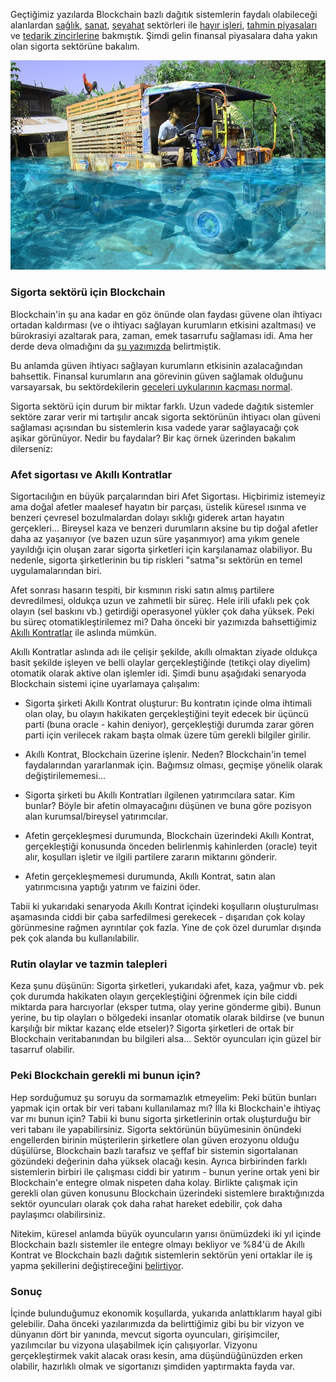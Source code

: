 
Geçtiğimiz yazılarda Blockchain bazlı dağıtık sistemlerin faydalı olabileceği alanlardan [sağlık](https://ademimerkezi.com/genel/2018/04/17/saglik-icin-blockchain.html), [sanat](https://ademimerkezi.com/genel/2018/04/06/sanat-icin-blockchain.html), [seyahat](https://ademimerkezi.com/genel/2018/07/06/seyahat-icin-blockchain.html) sektörleri ile [hayır işleri](https://ademimerkezi.com/genel/2018/03/29/Iyilik-icin-blockchain.html), [tahmin piyasaları](https://ademimerkezi.com/genel/2018/07/13/gelecegi-tahmin-icin-blockchain.html) ve [tedarik zincirlerine](https://ademimerkezi.com/genel/2018/08/17/tedarik-zinciri-icin-blockchain.html) bakmıştık.  Şimdi gelin finansal piyasalara daha yakın olan sigorta sektörüne bakalım. 

![water-975728_640.jpg](/assets/water-975728_640.jpg)




### Sigorta sektörü için Blockchain

Blockchain'in şu ana kadar en göz önünde olan faydası güvene olan ihtiyacı ortadan kaldırması (ve o ihtiyacı sağlayan kurumların etkisini azaltması) ve bürokrasiyi azaltarak para, zaman, emek tasarrufu sağlaması idi. Ama her derde deva olmadığını da [şu yazımızda](https://ademimerkezi.com/genel/2018/08/03/blockchain-her-derde-deva-mi.html) belirtmiştik. 

Bu anlamda güven ihtiyacı sağlayan kurumların etkisinin azalacağından bahsettik. Finansal kurumların ana görevinin güven sağlamak olduğunu varsayarsak, bu sektördekilerin [geceleri uykularının kaçması normal](https://ademimerkezi.com/genel/2018/03/01/Geceleri-uykunuzu-ne-kaciriyor.html).

Sigorta sektörü için durum bir miktar farklı. Uzun vadede dağıtık sistemler sektöre zarar verir mi tartışılır ancak sigorta sektörünün ihtiyacı olan güveni sağlaması açısından bu sistemlerin kısa vadede yarar sağlayacağı çok aşikar görünüyor. Nedir bu faydalar? Bir kaç örnek üzerinden bakalım dilerseniz:

### Afet sigortası ve Akıllı Kontratlar

Sigortacılığın en büyük parçalarından biri Afet Sigortası. Hiçbirimiz istemeyiz ama doğal afetler maalesef hayatın bir parçası, üstelik küresel ısınma ve benzeri çevresel bozulmalardan dolayı sıklığı giderek artan hayatın gerçekleri... Bireysel kaza ve benzeri durumların aksine bu tip doğal afetler daha az yaşanıyor (ve bazen uzun süre yaşanmıyor) ama yıkım genele yayıldığı için oluşan zarar sigorta şirketleri için karşılanamaz olabiliyor. Bu nedenle, sigorta şirketlerinin bu tip riskleri "satma"sı sektörün en temel uygulamalarından biri. 

Afet sonrası hasarın tespiti, bir kısmının riski satın almış partilere devredilmesi, oldukça uzun ve zahmetli bir süreç. Hele irili ufaklı pek çok olayın (sel baskını vb.) getirdiği operasyonel yükler çok daha yüksek. Peki bu süreç otomatikleştirilemez mi? Daha önceki bir yazımızda bahsettiğimiz [Akıllı Kontratlar](https://ademimerkezi.com/genel/2018/06/29/bu-kontratlar-cok-akilli-ethereum-ve-akilli-kontratlar.html) ile aslında mümkün. 

Akıllı Kontratlar aslında adı ile çelişir şekilde, akıllı olmaktan ziyade oldukça basit şekilde işleyen ve belli olaylar gerçekleştiğinde (tetikçi olay diyelim) otomatik olarak aktive olan işlemler idi. Şimdi bunu aşağıdaki senaryoda Blockchain sistemi içine uyarlamaya çalışalım: 

* Sigorta şirketi Akıllı Kontrat oluşturur: Bu kontratın içinde olma ihtimali olan olay, bu olayın hakikaten gerçekleştiğini teyit edecek bir üçüncü parti (buna oracle - kahin deniyor), gerçekleştiği durumda zarar gören parti için verilecek rakam başta olmak üzere tüm gerekli bilgiler girilir. 

* Akıllı Kontrat, Blockchain üzerine işlenir. Neden? Blockchain'in temel faydalarından yararlanmak için. Bağımsız olması, geçmişe yönelik olarak değiştirilememesi...

* Sigorta şirketi bu Akıllı Kontratları ilgilenen yatırımcılara satar. Kim bunlar? Böyle bir afetin olmayacağını düşünen ve buna göre pozisyon alan kurumsal/bireysel yatırımcılar. 

* Afetin gerçekleşmesi durumunda, Blockchain üzerindeki Akıllı Kontrat, gerçekleştiği konusunda önceden belirlenmiş kahinlerden (oracle) teyit alır, koşulları işletir ve ilgili partilere zararın miktarını gönderir. 

* Afetin gerçekleşmemesi durumunda, Akıllı Kontrat, satın alan yatırımcısına yaptığı yatırım ve faizini öder. 

Tabii ki yukarıdaki senaryoda Akıllı Kontrat içindeki koşulların oluşturulması aşamasında ciddi bir çaba sarfedilmesi gerekecek - dışarıdan çok kolay görünmesine rağmen ayrıntılar çok fazla. Yine de çok özel durumlar dışında pek çok alanda bu kullanılabilir. 

### Rutin olaylar ve tazmin talepleri

Keza şunu düşünün: Sigorta şirketleri, yukarıdaki afet, kaza, yağmur vb. pek çok durumda hakikaten olayın gerçekleştiğini öğrenmek için bile ciddi miktarda para harcıyorlar (eksper tutma, olay yerine gönderme gibi). Bunun yerine, bu tip olayları o bölgedeki insanlar otomatik olarak bildirse (ve bunun karşılığı bir miktar kazanç elde etseler)? Sigorta şirketleri de ortak bir Blockchain veritabanından bu bilgileri alsa... Sektör oyuncuları için güzel bir tasarruf olabilir. 

### Peki Blockchain gerekli mi bunun için?

Hep sorduğumuz şu soruyu da sormamazlık etmeyelim: Peki bütün bunları yapmak için ortak bir veri tabanı kullanılamaz mı? İlla ki Blockchain'e ihtiyaç var mı bunun için? Tabii ki bunu sigorta şirketlerinin ortak oluşturduğu bir veri tabanı ile yapabilirsiniz.   Sigorta sektörünün büyümesinin önündeki engellerden birinin müşterilerin şirketlere olan güven erozyonu olduğu düşülürse, Blockchain bazlı tarafsız ve şeffaf bir sistemin sigortalanan gözündeki değerinin daha yüksek olacağı kesin. Ayrıca birbirinden farklı sistemlerin birbiri ile çalışması ciddi bir yatırım - bunun yerine ortak yeni bir Blockchain'e entegre olmak nispeten daha kolay. Birlikte çalışmak için gerekli olan güven konusunu Blockchain üzerindeki sistemlere bıraktığınızda sektör oyuncuları olarak çok daha rahat hareket edebilir, çok daha paylaşımcı olabilirsiniz. 

Nitekim, küresel anlamda büyük oyuncuların yarısı önümüzdeki iki yıl içinde Blockchain bazlı sistemler ile entegre olmayı bekliyor ve %84'ü de Akıllı Kontrat ve Blockchain bazlı dağıtık sistemlerin sektörün yeni ortaklar ile iş yapma şekillerini değiştireceğini [belirtiyor](https://insuranceblog.accenture.com/ultimate-guide-to-blockchain-in-insurance).

### Sonuç

İçinde bulunduğumuz ekonomik koşullarda, yukarıda anlattıklarım hayal gibi gelebilir. Daha önceki yazılarımızda da belirttiğimiz gibi bu bir vizyon ve dünyanın dört bir yanında, mevcut sigorta oyuncuları, girişimciler, yazılımcılar bu vizyona ulaşabilmek için çalışıyorlar. Vizyonu gerçekleştirmek vakit alacak orası kesin, ama düşündüğünüzden erken olabilir, hazırlıklı olmak ve sigortanızı şimdiden yaptırmakta fayda var. 
